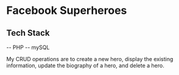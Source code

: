 # Facebook Superheroes

## Tech Stack
-- PHP
-- mySQL

My CRUD operations are to create a new hero, display the existing information, update the biography of a hero, and delete a hero.